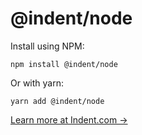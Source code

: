 # @indent/node

Install using NPM:

```
npm install @indent/node
```

Or with yarn:

```
yarn add @indent/node
```

[Learn more at Indent.com →](https://indent.com)
